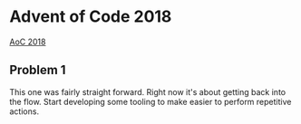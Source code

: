 # Advent of Code 2018

[AoC 2018](https://adventofcode.com/2018)

## Problem 1

This one was fairly straight forward. Right now it's about getting back into the flow. Start developing some tooling to make easier to perform repetitive actions.
